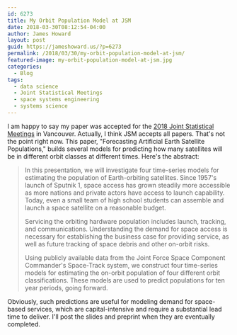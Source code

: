```yaml
---
id: 6273
title: My Orbit Population Model at JSM
date: 2018-03-30T08:12:54-04:00
author: James Howard
layout: post
guid: https://jameshoward.us/?p=6273
permalink: /2018/03/30/my-orbit-population-model-at-jsm/
featured-image: my-orbit-population-model-at-jsm.jpg
categories:
  - Blog
tags:
  - data science
  - Joint Statistical Meetings
  - space systems engineering
  - systems science
---
```

I am happy to say my paper was accepted for the [2018 Joint Statistical
Meetings](http://ww2.amstat.org/meetings/jsm/2018/) in Vancouver.
Actually, I think JSM accepts all papers.  That's not the point
right now.  This paper, "Forecasting Artificial Earth Satellite
Populations," builds several models for predicting how many satellites
will be in different orbit classes at different times.  Here's the
abstract:

> In this presentation, we will investigate four time-series models
for estimating the population of Earth-orbiting satellites.  Since
1957's launch of Sputnik 1, space access has grown steadily more
accessible as more nations and private actors have access to launch
capability.  Today, even a small team of high school students can
assemble and launch a space satellite on a reasonable budget.
>
> Servicing the orbiting hardware population includes launch,
tracking, and communications.  Understanding the demand for space
access is necessary for establishing the business case for providing
service, as well as future tracking of space debris and other
on-orbit risks.
>
> Using publicly available data from the Joint Force Space Component
Commander's Space-Track system, we construct four time-series models
for estimating the on-orbit population of four different orbit
classifications.  These models are used to predict populations for
ten year periods, going forward.

Obviously, such predictions are useful for modeling demand for
space-based services, which are capital-intensive and require a
substantial lead time to deliver.  I'll post the slides and preprint
when they are eventually completed.
